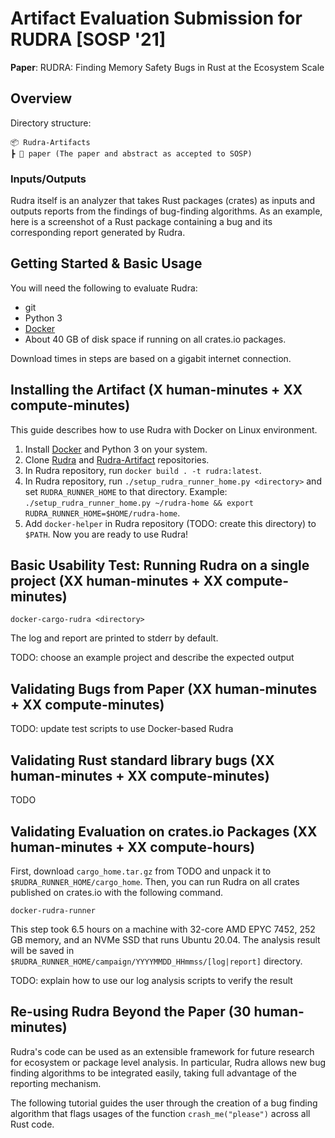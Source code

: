 # Artifact Evaluation Submission for RUDRA [SOSP '21]

**Paper**: RUDRA: Finding Memory Safety Bugs in Rust at the Ecosystem Scale


## Overview

Directory structure:

```
📦 Rudra-Artifacts
┣ 📄 paper (The paper and abstract as accepted to SOSP)
```

### Inputs/Outputs

Rudra itself is an analyzer that takes Rust packages (crates) as inputs and
outputs reports from the findings of bug-finding algorithms. As an example,
here is a screenshot of a Rust package containing a bug and its corresponding
report generated by Rudra.

## Getting Started & Basic Usage

You will need the following to evaluate Rudra:

* git
* Python 3
* [Docker](https://www.docker.com/)
* About 40 GB of disk space if running on all crates.io packages.

Download times in steps are based on a gigabit internet connection.

## Installing the Artifact (X human-minutes + XX compute-minutes)

This guide describes how to use Rudra with Docker on Linux environment.

1. Install [Docker](https://docs.docker.com/get-docker/) and Python 3 on your system.
2. Clone [Rudra](https://github.com/sslab-gatech/Rudra) and [Rudra-Artifact](https://github.com/sslab-gatech/Rudra-Artifacts) repositories.
3. In Rudra repository, run `docker build . -t rudra:latest`.
4. In Rudra repository, run `./setup_rudra_runner_home.py <directory>` and set `RUDRA_RUNNER_HOME` to that directory.
   Example: `./setup_rudra_runner_home.py ~/rudra-home && export RUDRA_RUNNER_HOME=$HOME/rudra-home`.
5. Add `docker-helper` in Rudra repository (TODO: create this directory) to `$PATH`. Now you are ready to use Rudra!

## Basic Usability Test: Running Rudra on a single project (XX human-minutes + XX compute-minutes)

```
docker-cargo-rudra <directory>
```

The log and report are printed to stderr by default.

TODO: choose an example project and describe the expected output

## Validating Bugs from Paper (XX human-minutes + XX compute-minutes)

TODO: update test scripts to use Docker-based Rudra

## Validating Rust standard library bugs (XX human-minutes + XX compute-minutes)

TODO

## Validating Evaluation on crates.io Packages (XX human-minutes + XX compute-hours)

First, download `cargo_home.tar.gz` from TODO and unpack it to `$RUDRA_RUNNER_HOME/cargo_home`.
Then, you can run Rudra on all crates published on crates.io with the following command.

```
docker-rudra-runner
```

This step took 6.5 hours on a machine with 32-core AMD EPYC 7452, 252 GB memory, and an NVMe SSD that runs Ubuntu 20.04.
The analysis result will be saved in `$RUDRA_RUNNER_HOME/campaign/YYYYMMDD_HHmmss/[log|report]` directory.

TODO: explain how to use our log analysis scripts to verify the result

## Re-using Rudra Beyond the Paper (30 human-minutes)

Rudra's code can be used as an extensible framework for future research for
ecosystem or package level analysis. In particular, Rudra allows new bug finding
algorithms to be integrated easily, taking full advantage of the reporting
mechanism.

The following tutorial guides the user through the creation of a bug finding
algorithm that flags usages of the function `crash_me("please")` across all
Rust code.
